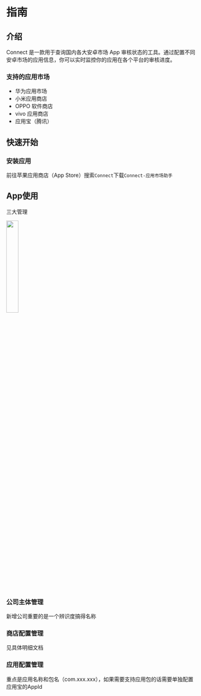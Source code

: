 # 指南

## 介绍

Connect 是一款用于查询国内各大安卓市场 App 审核状态的工具。通过配置不同安卓市场的应用信息，你可以实时监控你的应用在各个平台的审核进度。

### 支持的应用市场

- 华为应用市场
- 小米应用商店  
- OPPO 软件商店
- vivo 应用商店
- 应用宝（腾讯）

## 快速开始

### 安装应用

前往苹果应用商店（App Store）搜索```Connect```下载```Connect-应用市场助手```

## App使用

三大管理

<img src = "/images/config.png" width="25%"/>

### 公司主体管理

新增公司重要的是一个辨识度搞得名称

### 商店配置管理

见具体明细文档

### 应用配置管理

重点是应用名称和包名（com.xxx.xxx），如果需要支持应用包的话需要单独配置应用宝的AppId

